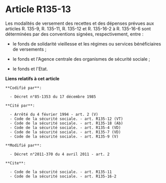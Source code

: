 # Article R135-13

Les modalités de versement des recettes et des dépenses prévues aux articles R. 135-9, R. 135-11, R. 135-12 et R. 135-16-2 à
R. 135-16-6 sont déterminées par des conventions signées, respectivement, entre :

- le fonds de solidarité vieillesse et les régimes ou services bénéficiaires de versements ;

- le fonds et l'Agence centrale des organismes de sécurité sociale ;

- le fonds et l'Etat.

**Liens relatifs à cet article**

	**Codifié par**:

	  - Décret n°85-1353 du 17 décembre 1985

	**Cité par**:

	  - Arrêté du 4 février 1994 - art. 2 (V)
	  - Code de la sécurité sociale. - art. R135-12 (VT)
	  - Code de la sécurité sociale. - art. R135-18 (Ab)
	  - Code de la sécurité sociale. - art. R135-4 (VD)
	  - Code de la sécurité sociale. - art. R135-7 (VD)
	  - Code de la sécurité sociale. - art. R135-9 (V)

	**Modifié par**:

	  - Décret n°2011-370 du 4 avril 2011 - art. 2

	**Cite**:

	  - Code de la sécurité sociale. - art. R135-11
	  - Code de la sécurité sociale. - art. R135-16-2
